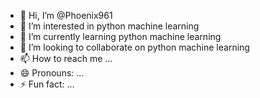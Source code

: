 - 👋 Hi, I’m @Phoenix961
- 👀 I’m interested in python machine learning
- 🌱 I’m currently learning python machine learning
- 💞️ I’m looking to collaborate on python machine learning
- 📫 How to reach me ...
- 😄 Pronouns: ...
- ⚡ Fun fact: ...

<!---
Phoenix961/Phoenix961 is a ✨ special ✨ repository because its `README.md` (this file) appears on your GitHub profile.
You can click the Preview link to take a look at your changes.
--->
